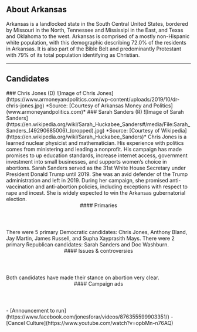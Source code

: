 ## About Arkansas
Arkansas is a landlocked state in the South Central United States, bordered by Missouri in the North, Tennessee and Mississipi in the East, and Texas and Oklahoma to the west. Arkansas is comprised of a mostly non-Hispanic white population, with this demographic describing 72.0% of the residents in Arkansas. It is also part of the Bible Belt and predominantly Protestant with 79% of its total population identifying as Christian. 

---

## Candidates

<Grid>
  <Box>
    ### Chris Jones (D)
    ![Image of Chris Jones](https://www.armoneyandpolitics.com/wp-content/uploads/2019/10/dr-chris-jones.jpg)
    *Source: [Courtesy of Arkansas Money and Politics](www.armoneyandpolitics.com)*
  </Box>
  <Box>
    ### Sarah Sanders (R)
    ![Image of Sarah Sanders](https://en.wikipedia.org/wiki/Sarah_Huckabee_Sanders#/media/File:Sarah_Sanders_(49290685006)_(cropped).jpg)
    *Source: [Courtesy of Wikipedia](https://en.wikipedia.org/wiki/Sarah_Huckabee_Sanders)*
  </Box>

  <Box>
    Chris Jones is a learned nuclear physicist and mathematician. His experience with politics comes from ministering and leading a nonprofit. His campaign has made promises to up education standards, increase internet access, government investment into small businesses, and supports women’s choice in abortions.
  </Box>
  <Box>
    Sarah Sanders served as the 31st White House Secretary under President Donald Trump until 2019. She was an avid defender of the Trump administration and left in 2019. During her campaign, she promised anti-vaccination and anti-abortion policies, including exceptions with respect to rape and incest. She is widely expected to win the Arkansas gubernatorial election.
  </Box>

  <Header>
    #### Primaries
  </Header>
  <Box>
    There were 5 primary Democratic candidates: Chris Jones, Anthony Bland, Jay Martin, James Russell, and Supha Xayprasith Mays.
  </Box>
  <Box>
    There were 2 primary Republican candidates: Sarah Sanders and Doc Washburn.
  </Box>

  <Header>
    #### Issues & controversies
  </Header>

  <WideBox>
    Both candidates have made their stance on abortion very clear.
  </WideBox>
 
  <Header>
    #### Campaign ads
  </Header>
  <Box>
    - [Announcement to run](https://www.facebook.com/jonesforar/videos/876355599903351/)
  </Box>
  <Box>
    - [Cancel Culture](https://www.youtube.com/watch?v=opbMn-n76AQ)
  </Box>
</Grid>
